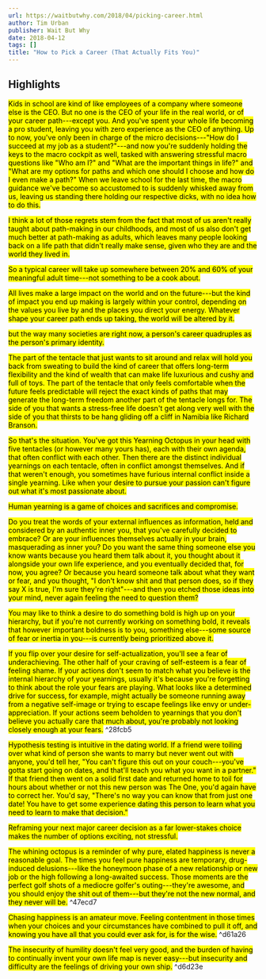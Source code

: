 ```yaml
---
url: https://waitbutwhy.com/2018/04/picking-career.html
author: Tim Urban
publisher: Wait But Why
date: 2018-04-12
tags: []
title: "How to Pick a Career (That Actually Fits You)"
---
```


## Highlights
<mark>Kids in school are kind of like employees of a company where someone else is the CEO. But no one is the CEO of your life in the real world, or of your career path---except you. And you've spent your whole life becoming a pro student, leaving you with zero experience as the CEO of anything. Up to now, you've only been in charge of the micro decisions---"How do I succeed at my job as a student?"---and now you're suddenly holding the keys to the macro cockpit as well, tasked with answering stressful macro questions like "Who am I?" and "What are the important things in life?" and "What are my options for paths and which one should I choose and how do I even make a path?" When we leave school for the last time, the macro guidance we've become so accustomed to is suddenly whisked away from us, leaving us standing there holding our respective dicks, with no idea how to do this.</mark>

<mark>I think a lot of those regrets stem from the fact that most of us aren't really taught about path-making in our childhoods, and most of us also don't get much better at path-making as adults, which leaves many people looking back on a life path that didn't really make sense, given who they are and the world they lived in.</mark>

<mark>So a typical career will take up somewhere between 20% and 60% of your meaningful adult time---not something to be a cook about.</mark>

<mark>All lives make a large impact on the world and on the future---but the kind of impact you end up making is largely within your control, depending on the values you live by and the places you direct your energy. Whatever shape your career path ends up taking, the world will be altered by it.</mark>

<mark>but the way many societies are right now, a person's career quadruples as the person's primary identity.</mark>

<mark>The part of the tentacle that just wants to sit around and relax will hold you back from sweating to build the kind of career that offers long-term flexibility and the kind of wealth that can make life luxurious and cushy and full of toys. The part of the tentacle that only feels comfortable when the future feels predictable will reject the exact kinds of paths that may generate the long-term freedom another part of the tentacle longs for. The side of you that wants a stress-free life doesn't get along very well with the side of you that thirsts to be hang gliding off a cliff in Namibia like Richard Branson.</mark>

<mark>So that's the situation. You've got this Yearning Octopus in your head with five tentacles (or however many yours has), each with their own agenda, that often conflict with each other. Then there are the distinct individual yearnings on each tentacle, often in conflict amongst themselves. And if that weren't enough, you sometimes have furious internal conflict inside a single yearning. Like when your desire to pursue your passion can't figure out what it's most passionate about.</mark>

<mark>Human yearning is a game of choices and sacrifices and compromise.</mark>

<mark>Do you treat the words of your external influences as information, held and considered by an authentic inner you, that you've carefully decided to embrace? Or are your influences themselves actually in your brain, masquerading as inner you? Do you want the same thing someone else you know wants because you heard them talk about it, you thought about it alongside your own life experience, and you eventually decided that, for now, you agree? Or because you heard someone talk about what they want or fear, and you thought, "I don't know shit and that person does, so if they say X is true, I'm sure they're right"---and then you etched those ideas into your mind, never again feeling the need to question them?</mark>

<mark>You may like to think a desire to do something bold is high up on your hierarchy, but if you're not currently working on something bold, it reveals that however important boldness is to you, something else---some source of fear or inertia in you---is currently being prioritized above it.</mark>

<mark>If you flip over your desire for self-actualization, you'll see a fear of underachieving. The other half of your craving of self-esteem is a fear of feeling shame. If your actions don't seem to match what you believe is the internal hierarchy of your yearnings, usually it's because you're forgetting to think about the role your fears are playing. What looks like a determined drive for success, for example, might actually be someone running away from a negative self-image or trying to escape feelings like envy or under-appreciation. If your actions seem beholden to yearnings that you don't believe you actually care that much about, you're probably not looking closely enough at your fears.</mark> ^28fcb5

<mark>Hypothesis testing is intuitive in the dating world. If a friend were toiling over what kind of person she wants to marry but never went out with anyone, you'd tell her, "You can't figure this out on your couch---you've gotta start going on dates, and that'll teach you what you want in a partner." If that friend then went on a solid first date and returned home to toil for hours about whether or not this new person was The One, you'd again have to correct her. You'd say, "There's no way you can know that from just one date! You have to get some experience dating this person to learn what you need to learn to make that decision."</mark>

<mark>Reframing your next major career decision as a far lower-stakes choice makes the number of options exciting, not stressful.</mark>

<mark>The whining octopus is a reminder of why pure, elated happiness is never a reasonable goal. The times you feel pure happiness are temporary, drug-induced delusions---like the honeymoon phase of a new relationship or new job or the high following a long-awaited success. Those moments are the perfect golf shots of a mediocre golfer's outing---they're awesome, and you should enjoy the shit out of them---but they're not the new normal, and they never will be.</mark> ^47ecd7

<mark>Chasing happiness is an amateur move. Feeling contentment in those times when your choices and your circumstances have combined to pull it off, and knowing you have all that you could ever ask for, is for the wise.</mark> ^d61a26

<mark>The insecurity of humility doesn't feel very good, and the burden of having to continually invent your own life map is never easy---but insecurity and difficulty are the feelings of driving your own ship.</mark> ^d6d23e